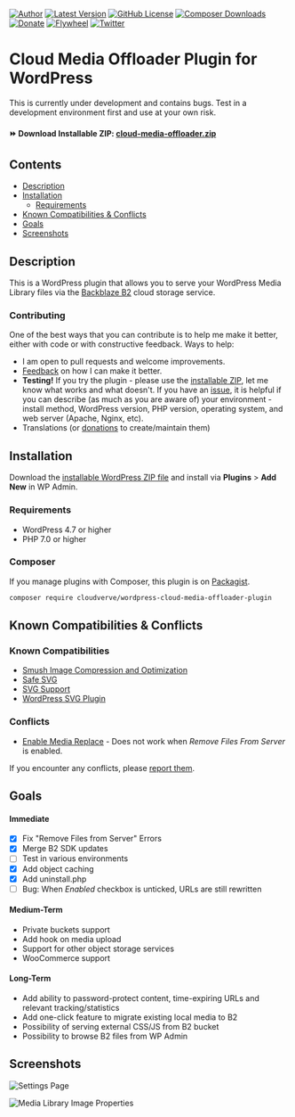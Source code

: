 [![Author](https://img.shields.io/badge/author-Daniel%20M.%20Hendricks-blue.svg?colorB=9900cc&style=flat-square)](https://www.danhendricks.com/?utm_source=github.com&utm_medium=campaign&utm_content=button&utm_campaign=cloudverve%2Fwordpress-cloud-media-offloader-plugin)
[![Latest Version](https://img.shields.io/github/release/cloudverve/wordpress-cloud-media-offloader-plugin.svg?style=flat-square)](https://github.com/cloudverve/wordpress-cloud-media-offloader-plugin/releases)
[![GitHub License](https://img.shields.io/badge/license-GPLv2-yellow.svg?style=flat-square)](https://github.com/cloudverve/wordpress-cloud-media-offloader-plugin/blob/master/LICENSE)
[![Composer Downloads](https://img.shields.io/packagist/dt/cloudverve/wordpress-cloud-media-offloader-plugin.svg?style=flat-square&label=packagist)](https://packagist.org/packages/cloudverve/wordpress-cloud-media-offloader-plugin)
[![Donate](https://img.shields.io/badge/Donate-PayPal-green.svg?style=flat-square)](https://paypal.me/danielhendricks)
[![Flywheel](https://img.shields.io/badge/style-Flywheel-green.svg?style=flat-square&label=get%20hosted&colorB=AE2A21)](https://share.getf.ly/e25g6k?utm_source=github.com&utm_medium=campaign&utm_content=button&utm_campaign=cloudverve%2Fwordpress-cloud-media-offloader-plugin)
[![Twitter](https://img.shields.io/twitter/url/https/github.com/cloudverve/wordpress-cloud-media-offloader-plugin.svg?style=social)](https://twitter.com/danielhendricks)

# Cloud Media Offloader Plugin for WordPress

This is currently under development and contains bugs. Test in a development environment first and use at your own risk.

#### :fast_forward: Download Installable ZIP: [cloud-media-offloader.zip](https://github.com/cloudverve/wordpress-cloud-media-offloader-plugin/releases/download/0.7.5/cloud-media-offloader.zip)

## Contents

- [Description](#description)
- [Installation](#installation)
   - [Requirements](#requirements)
- [Known Compatibilities & Conflicts](#known-compatibilities--conflicts)
- [Goals](#goals)
- [Screenshots](#screenshots)

## Description

This is a WordPress plugin that allows you to serve your WordPress Media Library files via the [Backblaze B2](https://www.backblaze.com/b2/cloud-storage.html#af9kre) cloud storage service.

### Contributing

One of the best ways that you can contribute is to help me make it better, either with code or with constructive feedback. Ways to help:

* I am open to pull requests and welcome improvements.
* [Feedback](https://github.com/cloudverve/wordpress-cloud-media-offloader-plugin/issues) on how I can make it better.
* **Testing!** If you try the plugin - please use the [installable ZIP](#installation), let me know what works and what doesn't. If you have an [issue](https://github.com/cloudverve/wordpress-cloud-media-offloader-plugin/issues), it is helpful if you can describe (as much as you are aware of) your environment - install method, WordPress version, PHP version, operating system, and web server (Apache, Nginx, etc).
* Translations (or [donations](https://paypal.me/danielhendricks) to create/maintain them)

## Installation

Download the [installable WordPress ZIP file](https://github.com/cloudverve/wordpress-cloud-media-offloader-plugin/releases/download/0.7.5/cloud-media-offloader.zip) and install via **Plugins** > **Add New** in WP Admin.

### Requirements

- WordPress 4.7 or higher
- PHP 7.0 or higher

### Composer

If you manage plugins with Composer, this plugin is on [Packagist](https://packagist.org/packages/cloudverve/wordpress-cloud-media-offloader-plugin).

```bash
composer require cloudverve/wordpress-cloud-media-offloader-plugin
```

## Known Compatibilities & Conflicts

### Known Compatibilities

* [Smush Image Compression and Optimization](https://wordpress.org/plugins/wp-smushit/)
* [Safe SVG](https://wordpress.org/plugins/safe-svg/)
* [SVG Support](https://wordpress.org/plugins/svg-support/)
* [WordPress SVG Plugin](https://github.com/Lewiscowles1986/WordPressSVGPlugin)

### Conflicts

* [Enable Media Replace](https://wordpress.org/plugins/enable-media-replace/) - Does not work when _Remove Files From Server_ is enabled.

If you encounter any conflicts, please [report them](https://github.com/cloudverve/wordpress-cloud-media-offloader-plugin/issues).

## Goals

#### Immediate

- [x] Fix "Remove Files from Server" Errors
- [x] Merge B2 SDK updates
- [ ] Test in various environments
- [x] Add object caching
- [x] Add uninstall.php
- [ ] Bug: When _Enabled_ checkbox is unticked, URLs are still rewritten

#### Medium-Term

- Private buckets support
- Add hook on media upload
- Support for other object storage services
- WooCommerce support

#### Long-Term

- Add ability to password-protect content, time-expiring URLs and relevant tracking/statistics
- Add one-click feature to migrate existing local media to B2
- Possibility of serving external CSS/JS from B2 bucket
- Possibility to browse B2 files from WP Admin

## Screenshots

![Settings Page](https://f001.backblazeb2.com/file/hendricks/projects/github/cloudverve/wordpress-cloud-media-offloader-plugin/screenshot-1.png "Settings Page")

![Media Library Image Properties](https://f001.backblazeb2.com/file/hendricks/projects/github/cloudverve/wordpress-cloud-media-offloader-plugin/screenshot-2.png "Media Library Image Properties")
